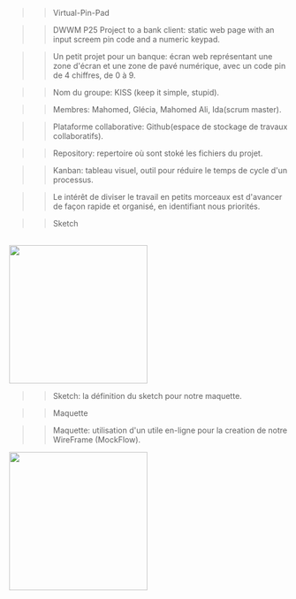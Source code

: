 >>Virtual-Pin-Pad

>>DWWM P25 Project to a bank client: static web page with an input screem pin code and a numeric keypad.

>>Un petit projet pour un banque: écran web représentant une zone d'écran et une zone de pavé numérique, avec un code pin de 4 chiffres, de 0 à 9.

>>Nom du groupe: KISS (keep it simple, stupid).

>>Membres: Mahomed, Glécia, Mahomed Ali, Ida(scrum master).

>>Plataforme collaborative: Github(espace de stockage de travaux collaboratifs).

>>Repository: repertoire où sont stoké les fichiers du projet.

>>Kanban: tableau visuel, outil pour réduire le temps de cycle d'un processus.

>>Le intérêt de diviser le travail en petits morceaux est d'avancer de façon rapide et organisé, en identifiant nous priorités.

>>Sketch
<br>
<img src= https://user-images.githubusercontent.com/45296020/141976470-a17ca932-ef1b-40a4-bcd3-b5cfd34a4f96.jpg width=250px>


>>Sketch: la définition du sketch pour notre maquette.


>>Maquette

>>Maquette: utilisation d'un utile en-ligne pour la creation de notre WireFrame (MockFlow).

<img src= https://user-images.githubusercontent.com/45296020/141993769-2c8a8e96-bdf4-4472-a1ad-a362f8c4498f.png width=250px>


































